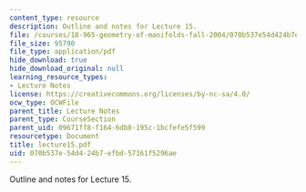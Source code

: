 ```yaml
---
content_type: resource
description: Outline and notes for Lecture 15.
file: /courses/18-965-geometry-of-manifolds-fall-2004/070b537e54d424b7efbd57161f5296ae_lecture15.pdf
file_size: 95790
file_type: application/pdf
hide_download: true
hide_download_original: null
learning_resource_types:
- Lecture Notes
license: https://creativecommons.org/licenses/by-nc-sa/4.0/
ocw_type: OCWFile
parent_title: Lecture Notes
parent_type: CourseSection
parent_uid: 09671ff8-f164-6db8-195c-1bcfefe5f599
resourcetype: Document
title: lecture15.pdf
uid: 070b537e-54d4-24b7-efbd-57161f5296ae
---
```

Outline and notes for Lecture 15.